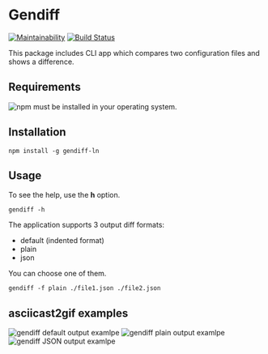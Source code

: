 # Gendiff

[![Maintainability](https://api.codeclimate.com/v1/badges/9e7eeab9932d9b6ad2fc/maintainability)](https://codeclimate.com/github/ashikov/frontend-project-lvl2/maintainability)
[![Build Status](https://travis-ci.com/ashikov/frontend-project-lvl2.svg?branch=master)](https://travis-ci.com/ashikov/frontend-project-lvl2)

This package includes CLI app which compares two configuration files and shows a difference.

## Requirements

![npm](https://www.npmjs.com/get-npm) must be installed in your operating system.

## Installation

```shell
npm install -g gendiff-ln
```

## Usage

To see the help, use the **h** option.

```shell
gendiff -h
```

The application supports 3 output diff formats:

* default (indented format)
* plain
* json

You can choose one of them.

```shell
gendiff -f plain ./file1.json ./file2.json
```

## asciicast2gif examples

![gendiff default output examlpe](https://asciinema.org/a/RbqQ2EKxKdbkFNW5WkaXuupEs)
![gendiff plain output examlpe](https://asciinema.org/a/QTk4G8OlUpZupuH1aDIeT76FL)
![gendiff JSON output examlpe](https://asciinema.org/a/EpnC5jFukKUysugzXJDmS05wm)
